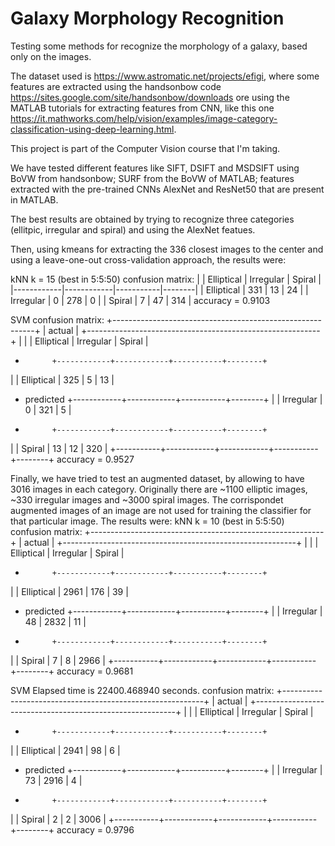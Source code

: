 # Galaxy Morphology Recognition
Testing some methods for recognize the morphology of a galaxy, based only on the images.

The dataset used is https://www.astromatic.net/projects/efigi, where some features are extracted using the handsonbow code https://sites.google.com/site/handsonbow/downloads ore using the MATLAB tutorials for extracting features from CNN, like this one https://it.mathworks.com/help/vision/examples/image-category-classification-using-deep-learning.html.

This project is part of the Computer Vision course that I'm taking.

We have tested different features like SIFT, DSIFT and MSDSIFT using BoVW from handsonbow; SURF from the BoVW of MATLAB; features extracted with the pre-trained CNNs AlexNet and ResNet50 that are present in MATLAB.

The best results are obtained by trying to recognize three categories (ellitpic, irregular and spiral) and using the AlexNet featues. 

Then, using kmeans for extracting the 336 closest images to the center and using a leave-one-out cross-validation approach, the results were:

kNN
k = 15 (best in 5:5:50)
confusion matrix:
|            | Elliptical | Irregular | Spiral |
|------------|------------|-----------|--------|
| Elliptical |     331    |     13    |   24   |
|  Irregular |      0     |    278    |    0   |
|   Spiral   |      7     |     47    |   314  |
accuracy = 0.9103

SVM
confusion matrix:
+----------------------------------------------------------+
|                          actual                          |
+----------------------------------------------------------+
|           |            | Elliptical | Irregular | Spiral |
+           +------------+------------+-----------+--------+
|           | Elliptical |     325    |     5     |   13   |
+ predicted +------------+------------+-----------+--------+
|           |  Irregular |      0     |    321    |    5   |
+           +------------+------------+-----------+--------+
|           |   Spiral   |     13     |     12    |   320  |
+-----------+------------+------------+-----------+--------+
accuracy = 0.9527

Finally, we have tried to test an augmented dataset, by allowing to have 3016 images in each category. Originally there are ~1100 elliptic images, ~330 irregular images and ~3000 spiral images. The corrispondet augmented images of an image are not used for training the classifier for that particular image. The results were:
kNN
k = 10 (best in 5:5:50)
confusion matrix:
+----------------------------------------------------------+
|                          actual                          |
+----------------------------------------------------------+
|           |            | Elliptical | Irregular | Spiral |
+           +------------+------------+-----------+--------+
|           | Elliptical |    2961    |    176    |   39   |
+ predicted +------------+------------+-----------+--------+
|           |  Irregular |     48     |    2832   |   11   |
+           +------------+------------+-----------+--------+
|           |   Spiral   |      7     |     8     |  2966  |
+-----------+------------+------------+-----------+--------+
accuracy = 0.9681

SVM
Elapsed time is 22400.468940 seconds.
confusion matrix:
+----------------------------------------------------------+
|                          actual                          |
+----------------------------------------------------------+
|           |            | Elliptical | Irregular | Spiral |
+           +------------+------------+-----------+--------+
|           | Elliptical |    2941    |     98    |    6   |
+ predicted +------------+------------+-----------+--------+
|           |  Irregular |     73     |    2916   |    4   |
+           +------------+------------+-----------+--------+
|           |   Spiral   |      2     |     2     |  3006  |
+-----------+------------+------------+-----------+--------+
accuracy = 0.9796


